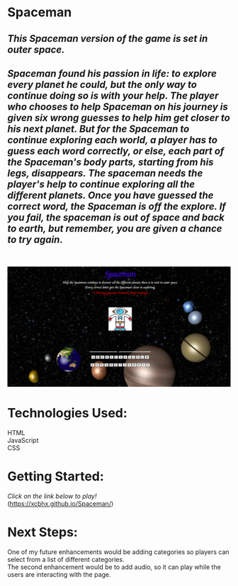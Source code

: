 # Spaceman


## *This Spaceman version of the game is set in outer space.* 
## *Spaceman found his passion in life: to explore every planet he could, but the only way to continue doing so is with your help. The player who chooses to help Spaceman on his journey is given six wrong guesses to help him get closer to his next planet. But for the Spaceman to continue exploring each world, a player has to guess each word correctly, or else, each part of the Spaceman's body parts, starting from his legs, disappears. The spaceman needs the player's help to continue exploring all the different planets. Once you have guessed the correct word, the Spaceman is off the explore. If you fail, the spaceman is out of space and back to earth, but remember, you are given a chance to try again.* 
<br>


![Image of Spaceman](img/SpacemanScreenshot.png)



# **Technologies Used:** <br>
HTML <br>
JavaScript<br>
CSS

# **Getting Started:** <br>
*Click on the link below to play!* <br>
(https://xcbhx.github.io/Spaceman/)

# **Next Steps:** <br>
One of my future enhancements would be adding categories so players can select from a list of different categories. <br>
The second enhancement would be to add audio, so it can play while the users are interacting with the page. 